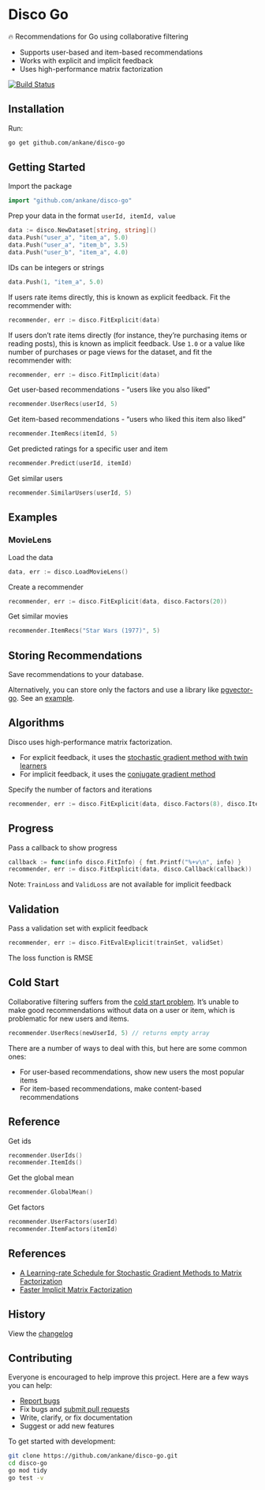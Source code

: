 # Disco Go

:fire: Recommendations for Go using collaborative filtering

- Supports user-based and item-based recommendations
- Works with explicit and implicit feedback
- Uses high-performance matrix factorization

[![Build Status](https://github.com/ankane/disco-go/actions/workflows/build.yml/badge.svg)](https://github.com/ankane/disco-go/actions)

## Installation

Run:

```sh
go get github.com/ankane/disco-go
```

## Getting Started

Import the package

```go
import "github.com/ankane/disco-go"
```

Prep your data in the format `userId, itemId, value`

```go
data := disco.NewDataset[string, string]()
data.Push("user_a", "item_a", 5.0)
data.Push("user_a", "item_b", 3.5)
data.Push("user_b", "item_a", 4.0)
```

IDs can be integers or strings

```go
data.Push(1, "item_a", 5.0)
```

If users rate items directly, this is known as explicit feedback. Fit the recommender with:

```go
recommender, err := disco.FitExplicit(data)
```

If users don’t rate items directly (for instance, they’re purchasing items or reading posts), this is known as implicit feedback. Use `1.0` or a value like number of purchases or page views for the dataset, and fit the recommender with:

```go
recommender, err := disco.FitImplicit(data)
```

Get user-based recommendations - “users like you also liked”

```go
recommender.UserRecs(userId, 5)
```

Get item-based recommendations - “users who liked this item also liked”

```go
recommender.ItemRecs(itemId, 5)
```

Get predicted ratings for a specific user and item

```go
recommender.Predict(userId, itemId)
```

Get similar users

```go
recommender.SimilarUsers(userId, 5)
```

## Examples

### MovieLens

Load the data

```go
data, err := disco.LoadMovieLens()
```

Create a recommender

```go
recommender, err := disco.FitExplicit(data, disco.Factors(20))
```

Get similar movies

```go
recommender.ItemRecs("Star Wars (1977)", 5)
```

## Storing Recommendations

Save recommendations to your database.

Alternatively, you can store only the factors and use a library like [pgvector-go](https://github.com/pgvector/pgvector-go). See an [example](https://github.com/pgvector/pgvector-go/blob/master/examples/disco_test.go).

## Algorithms

Disco uses high-performance matrix factorization.

- For explicit feedback, it uses the [stochastic gradient method with twin learners](https://www.csie.ntu.edu.tw/~cjlin/papers/libmf/mf_adaptive_pakdd.pdf)
- For implicit feedback, it uses the [conjugate gradient method](https://www.benfrederickson.com/fast-implicit-matrix-factorization/)

Specify the number of factors and iterations

```go
recommender, err := disco.FitExplicit(data, disco.Factors(8), disco.Iterations(20))
```

## Progress

Pass a callback to show progress

```go
callback := func(info disco.FitInfo) { fmt.Printf("%+v\n", info) }
recommender, err := disco.FitExplicit(data, disco.Callback(callback))
```

Note: `TrainLoss` and `ValidLoss` are not available for implicit feedback

## Validation

Pass a validation set with explicit feedback

```go
recommender, err := disco.FitEvalExplicit(trainSet, validSet)
```

The loss function is RMSE

## Cold Start

Collaborative filtering suffers from the [cold start problem](https://en.wikipedia.org/wiki/Cold_start_(recommender_systems)). It’s unable to make good recommendations without data on a user or item, which is problematic for new users and items.

```go
recommender.UserRecs(newUserId, 5) // returns empty array
```

There are a number of ways to deal with this, but here are some common ones:

- For user-based recommendations, show new users the most popular items
- For item-based recommendations, make content-based recommendations

## Reference

Get ids

```go
recommender.UserIds()
recommender.ItemIds()
```

Get the global mean

```go
recommender.GlobalMean()
```

Get factors

```go
recommender.UserFactors(userId)
recommender.ItemFactors(itemId)
```

## References

- [A Learning-rate Schedule for Stochastic Gradient Methods to Matrix Factorization](https://www.csie.ntu.edu.tw/~cjlin/papers/libmf/mf_adaptive_pakdd.pdf)
- [Faster Implicit Matrix Factorization](https://www.benfrederickson.com/fast-implicit-matrix-factorization/)

## History

View the [changelog](https://github.com/ankane/disco-go/blob/master/CHANGELOG.md)

## Contributing

Everyone is encouraged to help improve this project. Here are a few ways you can help:

- [Report bugs](https://github.com/ankane/disco-go/issues)
- Fix bugs and [submit pull requests](https://github.com/ankane/disco-go/pulls)
- Write, clarify, or fix documentation
- Suggest or add new features

To get started with development:

```sh
git clone https://github.com/ankane/disco-go.git
cd disco-go
go mod tidy
go test -v
```
